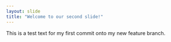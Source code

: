 ```yaml
---
layout: slide
title: "Welcome to our second slide!"
---
```

This is a test text for my first commit onto my new feature branch.
